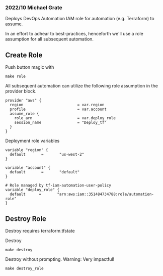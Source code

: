### 2022/10 Michael Grate

Deploys DevOps Automation IAM role for automation (e.g. Terraform) to assume. 

In an effort to adhear to best-practices, henceforth we'll use a role assumption for all subsequent automation.


## Create Role
Push button magic with
```
make role
```

All subsequent automation can utilize the following role assumption in the provider block.
```
provider "aws" {
  region                        = var.region
  profile                       = var.account
  assume_role {
    role_arn                    = var.deploy_role
    session_name                = "Deploy_tf"
  }
}
```

Deployment role variables
```
variable "region" {
  default       =       "us-west-2"
}

variable "account" {
  default       =       "default"
}

# Role managed by tf-iam-automation-user-policy 
variable "deploy_role" {
  default      =       "arn:aws:iam::351484734788:role/automation-role"
}
```


## Destroy Role 
Destroy requires terraform.tfstate

Destroy
```
make destroy
```

Destroy without prompting. Warning: Very impactful!
```
make destroy_role
```

